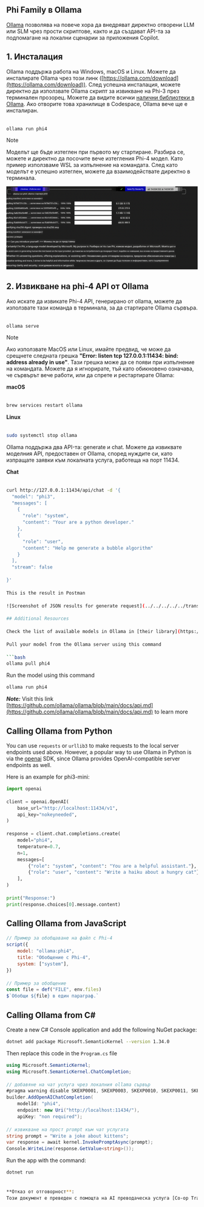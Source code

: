 <!--
CO_OP_TRANSLATOR_METADATA:
{
  "original_hash": "0b38834693bb497f96bf53f0d941f9a1",
  "translation_date": "2025-07-16T19:19:04+00:00",
  "source_file": "md/01.Introduction/02/04.Ollama.md",
  "language_code": "bg"
}
-->
## Phi Family в Ollama


[Ollama](https://ollama.com) позволява на повече хора да внедряват директно отворени LLM или SLM чрез прости скриптове, както и да създават API-та за подпомагане на локални сценарии за приложения Copilot.

## **1. Инсталация**

Ollama поддържа работа на Windows, macOS и Linux. Можете да инсталирате Ollama чрез този линк ([https://ollama.com/download](https://ollama.com/download)). След успешна инсталация, можете директно да използвате Ollama скрипт за извикване на Phi-3 през терминален прозорец. Можете да видите всички [налични библиотеки в Ollama](https://ollama.com/library). Ако отворите това хранилище в Codespace, Ollama вече ще е инсталиран.

```bash

ollama run phi4

```

> [!NOTE]
> Моделът ще бъде изтеглен при първото му стартиране. Разбира се, можете и директно да посочите вече изтегления Phi-4 модел. Като пример използваме WSL за изпълнение на командата. След като моделът е успешно изтеглен, можете да взаимодействате директно в терминала.

![run](../../../../../translated_images/ollama_run.e9755172b162b381359f8dc8ad0eb1499e13266d833afaf29c47e928d6d7abc5.bg.png)

## **2. Извикване на phi-4 API от Ollama**

Ако искате да извикате Phi-4 API, генерирано от ollama, можете да използвате тази команда в терминала, за да стартирате Ollama сървъра.

```bash

ollama serve

```

> [!NOTE]
> Ако използвате MacOS или Linux, имайте предвид, че може да срещнете следната грешка **"Error: listen tcp 127.0.0.1:11434: bind: address already in use"**. Тази грешка може да се появи при изпълнение на командата. Можете да я игнорирате, тъй като обикновено означава, че сървърът вече работи, или да спрете и рестартирате Ollama:

**macOS**

```bash

brew services restart ollama

```

**Linux**

```bash

sudo systemctl stop ollama

```

Ollama поддържа два API-та: generate и chat. Можете да извиквате моделния API, предоставен от Ollama, според нуждите си, като изпращате заявки към локалната услуга, работеща на порт 11434.

**Chat**

```bash

curl http://127.0.0.1:11434/api/chat -d '{
  "model": "phi3",
  "messages": [
    {
      "role": "system",
      "content": "Your are a python developer."
    },
    {
      "role": "user",
      "content": "Help me generate a bubble algorithm"
    }
  ],
  "stream": false
  
}'

This is the result in Postman

![Screenshot of JSON results for generate request](../../../../../translated_images/ollama_gen.bda5d4e715366cc9c1cae2956e30bfd55b07b22ca782ef69e680100a9a1fd563.bg.png)

## Additional Resources

Check the list of available models in Ollama in [their library](https://ollama.com/library).

Pull your model from the Ollama server using this command

```bash
ollama pull phi4
```

Run the model using this command

```bash
ollama run phi4
```

***Note:*** Visit this link [https://github.com/ollama/ollama/blob/main/docs/api.md](https://github.com/ollama/ollama/blob/main/docs/api.md) to learn more

## Calling Ollama from Python

You can use `requests` or `urllib3` to make requests to the local server endpoints used above. However, a popular way to use Ollama in Python is via the [openai](https://pypi.org/project/openai/) SDK, since Ollama provides OpenAI-compatible server endpoints as well.

Here is an example for phi3-mini:

```python
import openai

client = openai.OpenAI(
    base_url="http://localhost:11434/v1",
    api_key="nokeyneeded",
)

response = client.chat.completions.create(
    model="phi4",
    temperature=0.7,
    n=1,
    messages=[
        {"role": "system", "content": "You are a helpful assistant."},
        {"role": "user", "content": "Write a haiku about a hungry cat"},
    ],
)

print("Response:")
print(response.choices[0].message.content)
```

## Calling Ollama from JavaScript 

```javascript
// Пример за обобщаване на файл с Phi-4
script({
    model: "ollama:phi4",
    title: "Обобщение с Phi-4",
    system: ["system"],
})

// Пример за обобщение
const file = def("FILE", env.files)
$`Обобщи ${file} в един параграф.`
```

## Calling Ollama from C#

Create a new C# Console application and add the following NuGet package:

```bash
dotnet add package Microsoft.SemanticKernel --version 1.34.0
```

Then replace this code in the `Program.cs` file

```csharp
using Microsoft.SemanticKernel;
using Microsoft.SemanticKernel.ChatCompletion;

// добавяне на чат услуга чрез локалния ollama сървър
#pragma warning disable SKEXP0001, SKEXP0003, SKEXP0010, SKEXP0011, SKEXP0050, SKEXP0052
builder.AddOpenAIChatCompletion(
    modelId: "phi4",
    endpoint: new Uri("http://localhost:11434/"),
    apiKey: "non required");

// извикване на прост prompt към чат услугата
string prompt = "Write a joke about kittens";
var response = await kernel.InvokePromptAsync(prompt);
Console.WriteLine(response.GetValue<string>());
```

Run the app with the command:

```bash
dotnet run


**Отказ от отговорност**:  
Този документ е преведен с помощта на AI преводаческа услуга [Co-op Translator](https://github.com/Azure/co-op-translator). Въпреки че се стремим към точност, моля, имайте предвид, че автоматизираните преводи могат да съдържат грешки или неточности. Оригиналният документ на неговия роден език трябва да се счита за авторитетен източник. За критична информация се препоръчва професионален човешки превод. Ние не носим отговорност за каквито и да е недоразумения или неправилни тълкувания, произтичащи от използването на този превод.